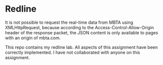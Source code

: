 Redline
=======

It is not possible to request the real-time data from MBTA using XMLHttpRequest,
because according to the Access-Control-Allow-Origin header of the response packet,
the JSON content is only available to pages with an origin of mbta.com.

This repo contains my redline lab. All aspects of this assignment have been correctly implemented.
I have not collaborated with anyone on this assignment.
